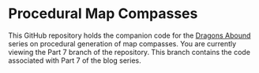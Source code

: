 # Procedural Map Compasses

This GitHub repository holds the companion code for the [Dragons Abound](https://heredragonsabound.blogspot.com/) series on procedural generation of map compasses.  You are currently viewing the Part 7 branch of the repository.  This branch contains the code associated with Part 7 of the blog series.
